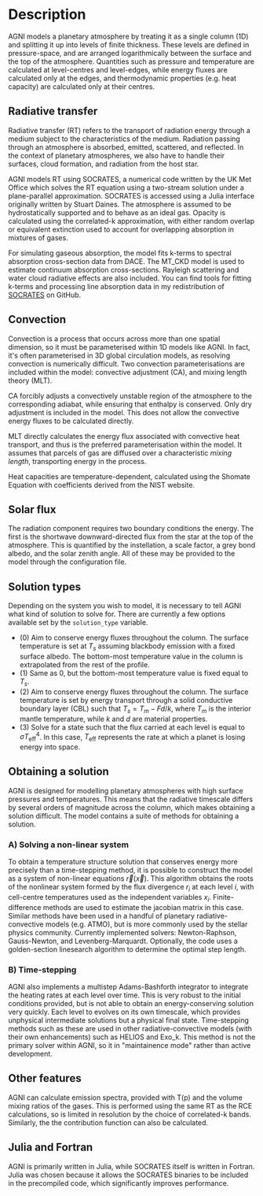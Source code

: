 # Description 
AGNI models a planetary atmosphere by treating it as a single column (1D) and splitting it up into levels of finite thickness. These levels are defined in pressure-space, and are arranged logarithmically between the surface and the top of the atmosphere. Quantities such as pressure and temperature are calculated at level-centres and level-edges, while energy fluxes are calculated only at the edges, and thermodynamic properties (e.g. heat capacity) are calculated only at their centres.

## Radiative transfer
Radiative transfer (RT) refers to the transport of radiation energy through a medium subject to the characteristics of the medium. Radiation passing through an atmosphere is absorbed, emitted, scattered, and reflected. In the context of planetary atmospheres, we also have to handle their surfaces, cloud formation, and radiation from the host star.

AGNI models RT using SOCRATES, a numerical code written by the UK Met Office which solves the RT equation using a two-stream solution under a plane-parallel approximation. SOCRATES is accessed using a Julia interface originally written by Stuart Daines. The atmosphere is assumed to be hydrostatically supported and to behave as an ideal gas. Opacity is calculated using the correlated-k approximation, with either random overlap or equivalent extinction used to account for overlapping absorption in mixtures of gases. 

For simulating gaseous absorption, the model fits k-terms to spectral absorption cross-section data from DACE. The MT_CKD model is used to estimate continuum absorption cross-sections. Rayleigh scattering and water cloud radiative effects are also included. You can find tools for fitting k-terms and processing line absorption data in my redistribution of [SOCRATES](https://github.com/nichollsh/SOCRATES) on GitHub.

## Convection
Convection is a process that occurs across more than one spatial dimension, so it must be parameterised within 1D models like AGNI. In fact, it's often parameterised in 3D global circulation models, as resolving convection is numerically difficult. Two convection parameterisations are included within the model: convective adjustment (CA), and mixing length theory (MLT). 

CA forcibly adjusts a convectively unstable region of the atmosphere to the corresponding adiabat, while ensuring that enthalpy is conserved. Only dry adjustment is included in the model. This does not allow the convective energy fluxes to be calculated directly.

MLT directly calculates the energy flux associated with convective heat transport, and thus is the preferred parameterisation within the model. It assumes that parcels of gas are diffused over a characteristic _mixing length_, transporting energy in the process.

Heat capacities are temperature-dependent, calculated using the Shomate Equation with coefficients derived from the NIST website.

## Solar flux
The radiation component requires two boundary conditions the energy. The first is the shortwave downward-directed flux from the star at the top of the atmosphere. This is quantified by the instellation, a scale factor, a grey bond albedo, and the solar zenith angle. All of these may be provided to the model through the configuration file.

## Solution types
Depending on the system you wish to model, it is necessary to tell AGNI what kind of solution to solve for. There are currently a few options available set by the `solution_type` variable.   
* (0) Aim to conserve energy fluxes throughout the column. The surface temperature is set at $T_s$ assuming blackbody emission with a fixed surface albedo. The bottom-most temperature value in the column is extrapolated from the rest of the profile.
* (1) Same as 0, but the bottom-most temperature value is fixed equal to $T_s$.
* (2) Aim to conserve energy fluxes throughout the column. The surface temperature is set by energy transport through a solid conductive boundary layer (CBL) such that $T_s = T_m - Fd/k$, where $T_m$ is the interior mantle temperature, while $k$ and $d$ are material properties. 
* (3) Solve for a state such that the flux carried at each level is equal to $\sigma T_{\text{eff}}^4$. In this case, $T_{\text{eff}}$ represents the rate at which a planet is losing energy into space. 


## Obtaining a solution
AGNI is designed for modelling planetary atmospheres with high surface pressures and temperatures. This means that the radiative timescale differs by several orders of magnitude across the column, which makes obtaining a solution difficult. The model contains a suite of methods for obtaining a solution.

### A) Solving a non-linear system
To obtain a temperature structure solution that conserves energy more precisely than a time-stepping method, it is possible to construct the model as a system of non-linear equations $\vec{r}(\vec{x})$. This algorithm obtains the roots of the nonlinear system formed by the flux divergence $r_i$ at each level $i$, with cell-centre temperatures used as the independent variables $x_i$. Finite-difference methods are used to estimate the jacobian matrix in this case. Similar methods have been used in a handful of planetary radiative-convective models (e.g. ATMO), but is more commonly used by the stellar physics community. Currently implemented solvers: Newton-Raphson, Gauss-Newton, and Levenberg-Marquardt. Optionally, the code uses a golden-section linesearch algorithm to determine the optimal step length. 

### B) Time-stepping
AGNI also implements a multistep Adams-Bashforth integrator to integrate the heating rates at each level over time. This is very robust to the initial conditions provided, but is not able to obtain an energy-conserving solution very quickly. Each level to evolves on its own timescale, which provides unphysical intermediate solutions but a physical final state. Time-stepping methods such as these are used in other radiative-convective models (with their own enhancements) such as HELIOS and Exo_k. This method is not the primary solver within AGNI, so it in "maintainence mode" rather than active development.

## Other features
AGNI can calculate emission spectra, provided with T(p) and the volume mixing ratios of the gases. This is performed using the same RT as the RCE calculations, so is limited in resolution by the choice of correlated-k bands. Similarly, the the contribution function can also be calculated.

## Julia and Fortran
AGNI is primarily written in Julia, while SOCRATES itself is written in Fortran. Julia was chosen because it allows the SOCRATES binaries to be included in the precompiled code, which significantly improves performance.

